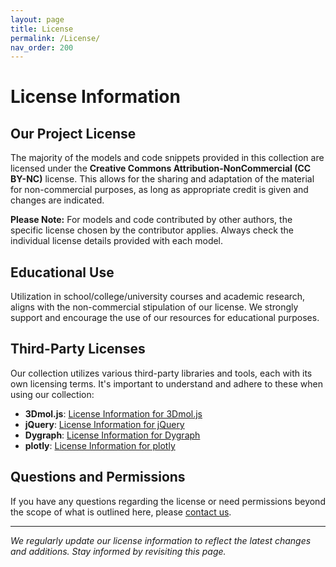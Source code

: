 ```yaml
---
layout: page
title: License
permalink: /License/
nav_order: 200
---
```


# License Information

## Our Project License

The majority of the models and code snippets provided in this collection are licensed under the **Creative Commons Attribution-NonCommercial (CC BY-NC)** license. This allows for the sharing and adaptation of the material for non-commercial purposes, as long as appropriate credit is given and changes are indicated.

**Please Note:** For models and code contributed by other authors, the specific license chosen by the contributor applies. Always check the individual license details provided with each model.

## Educational Use

Utilization in school/college/university courses and academic research, aligns with the non-commercial stipulation of our license. We strongly support and encourage the use of our resources for educational purposes.

## Third-Party Licenses

Our collection utilizes various third-party libraries and tools, each with its own licensing terms. It's important to understand and adhere to these when using our collection:

- **3Dmol.js**: [License Information for 3Dmol.js](https://3dmol.csb.pitt.edu/)
- **jQuery**: [License Information for jQuery](https://jquery.org/license/)
- **Dygraph**: [License Information for Dygraph](http://dygraphs.com/)
- **plotly**: [License Information for plotly](https://github.com/plotly/plotly.js/blob/master/LICENSE)

## Questions and Permissions

If you have any questions regarding the license or need permissions beyond the scope of what is outlined here, please [contact us](mailto:dennis.svatunek@tuwien.ac.at).

---

*We regularly update our license information to reflect the latest changes and additions. Stay informed by revisiting this page.*
